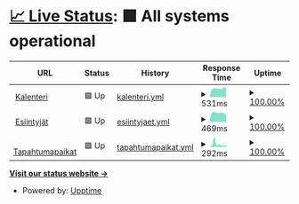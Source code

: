 # [📈 Live Status](https://status.tanssi.net): <!--live status--> **🟩 All systems operational**

<!--start: status pages-->
<!-- This summary is generated by Upptime (https://github.com/upptime/upptime) -->
<!-- Do not edit this manually, your changes will be overwritten -->
<!-- prettier-ignore -->
| URL | Status | History | Response Time | Uptime |
| --- | ------ | ------- | ------------- | ------ |
| <img alt="" src="https://icons.duckduckgo.com/ip3/tanssi.net.ico" height="13"> [Kalenteri](https://tanssi.net/cal/events/2024/4/16/) | 🟩 Up | [kalenteri.yml](https://github.com/tanssinet/up/commits/HEAD/history/kalenteri.yml) | <details><summary><img alt="Response time graph" src="./graphs/kalenteri/response-time-week.png" height="20"> 531ms</summary><br><a href="https://status.tanssi.io/history/kalenteri"><img alt="Response time 531" src="https://img.shields.io/endpoint?url=https%3A%2F%2Fraw.githubusercontent.com%2Ftanssinet%2Fup%2FHEAD%2Fapi%2Fkalenteri%2Fresponse-time.json"></a><br><a href="https://status.tanssi.io/history/kalenteri"><img alt="24-hour response time 538" src="https://img.shields.io/endpoint?url=https%3A%2F%2Fraw.githubusercontent.com%2Ftanssinet%2Fup%2FHEAD%2Fapi%2Fkalenteri%2Fresponse-time-day.json"></a><br><a href="https://status.tanssi.io/history/kalenteri"><img alt="7-day response time 531" src="https://img.shields.io/endpoint?url=https%3A%2F%2Fraw.githubusercontent.com%2Ftanssinet%2Fup%2FHEAD%2Fapi%2Fkalenteri%2Fresponse-time-week.json"></a><br><a href="https://status.tanssi.io/history/kalenteri"><img alt="30-day response time 531" src="https://img.shields.io/endpoint?url=https%3A%2F%2Fraw.githubusercontent.com%2Ftanssinet%2Fup%2FHEAD%2Fapi%2Fkalenteri%2Fresponse-time-month.json"></a><br><a href="https://status.tanssi.io/history/kalenteri"><img alt="1-year response time 531" src="https://img.shields.io/endpoint?url=https%3A%2F%2Fraw.githubusercontent.com%2Ftanssinet%2Fup%2FHEAD%2Fapi%2Fkalenteri%2Fresponse-time-year.json"></a></details> | <details><summary><a href="https://status.tanssi.io/history/kalenteri">100.00%</a></summary><a href="https://status.tanssi.io/history/kalenteri"><img alt="All-time uptime 100.00%" src="https://img.shields.io/endpoint?url=https%3A%2F%2Fraw.githubusercontent.com%2Ftanssinet%2Fup%2FHEAD%2Fapi%2Fkalenteri%2Fuptime.json"></a><br><a href="https://status.tanssi.io/history/kalenteri"><img alt="24-hour uptime 100.00%" src="https://img.shields.io/endpoint?url=https%3A%2F%2Fraw.githubusercontent.com%2Ftanssinet%2Fup%2FHEAD%2Fapi%2Fkalenteri%2Fuptime-day.json"></a><br><a href="https://status.tanssi.io/history/kalenteri"><img alt="7-day uptime 100.00%" src="https://img.shields.io/endpoint?url=https%3A%2F%2Fraw.githubusercontent.com%2Ftanssinet%2Fup%2FHEAD%2Fapi%2Fkalenteri%2Fuptime-week.json"></a><br><a href="https://status.tanssi.io/history/kalenteri"><img alt="30-day uptime 100.00%" src="https://img.shields.io/endpoint?url=https%3A%2F%2Fraw.githubusercontent.com%2Ftanssinet%2Fup%2FHEAD%2Fapi%2Fkalenteri%2Fuptime-month.json"></a><br><a href="https://status.tanssi.io/history/kalenteri"><img alt="1-year uptime 100.00%" src="https://img.shields.io/endpoint?url=https%3A%2F%2Fraw.githubusercontent.com%2Ftanssinet%2Fup%2FHEAD%2Fapi%2Fkalenteri%2Fuptime-year.json"></a></details>
| <img alt="" src="https://icons.duckduckgo.com/ip3/tanssi.net.ico" height="13"> [Esiintyjät](https://tanssi.net/cal/performers/) | 🟩 Up | [esiintyjaet.yml](https://github.com/tanssinet/up/commits/HEAD/history/esiintyjaet.yml) | <details><summary><img alt="Response time graph" src="./graphs/esiintyjaet/response-time-week.png" height="20"> 469ms</summary><br><a href="https://status.tanssi.io/history/esiintyjaet"><img alt="Response time 469" src="https://img.shields.io/endpoint?url=https%3A%2F%2Fraw.githubusercontent.com%2Ftanssinet%2Fup%2FHEAD%2Fapi%2Fesiintyjaet%2Fresponse-time.json"></a><br><a href="https://status.tanssi.io/history/esiintyjaet"><img alt="24-hour response time 336" src="https://img.shields.io/endpoint?url=https%3A%2F%2Fraw.githubusercontent.com%2Ftanssinet%2Fup%2FHEAD%2Fapi%2Fesiintyjaet%2Fresponse-time-day.json"></a><br><a href="https://status.tanssi.io/history/esiintyjaet"><img alt="7-day response time 469" src="https://img.shields.io/endpoint?url=https%3A%2F%2Fraw.githubusercontent.com%2Ftanssinet%2Fup%2FHEAD%2Fapi%2Fesiintyjaet%2Fresponse-time-week.json"></a><br><a href="https://status.tanssi.io/history/esiintyjaet"><img alt="30-day response time 469" src="https://img.shields.io/endpoint?url=https%3A%2F%2Fraw.githubusercontent.com%2Ftanssinet%2Fup%2FHEAD%2Fapi%2Fesiintyjaet%2Fresponse-time-month.json"></a><br><a href="https://status.tanssi.io/history/esiintyjaet"><img alt="1-year response time 469" src="https://img.shields.io/endpoint?url=https%3A%2F%2Fraw.githubusercontent.com%2Ftanssinet%2Fup%2FHEAD%2Fapi%2Fesiintyjaet%2Fresponse-time-year.json"></a></details> | <details><summary><a href="https://status.tanssi.io/history/esiintyjaet">100.00%</a></summary><a href="https://status.tanssi.io/history/esiintyjaet"><img alt="All-time uptime 100.00%" src="https://img.shields.io/endpoint?url=https%3A%2F%2Fraw.githubusercontent.com%2Ftanssinet%2Fup%2FHEAD%2Fapi%2Fesiintyjaet%2Fuptime.json"></a><br><a href="https://status.tanssi.io/history/esiintyjaet"><img alt="24-hour uptime 100.00%" src="https://img.shields.io/endpoint?url=https%3A%2F%2Fraw.githubusercontent.com%2Ftanssinet%2Fup%2FHEAD%2Fapi%2Fesiintyjaet%2Fuptime-day.json"></a><br><a href="https://status.tanssi.io/history/esiintyjaet"><img alt="7-day uptime 100.00%" src="https://img.shields.io/endpoint?url=https%3A%2F%2Fraw.githubusercontent.com%2Ftanssinet%2Fup%2FHEAD%2Fapi%2Fesiintyjaet%2Fuptime-week.json"></a><br><a href="https://status.tanssi.io/history/esiintyjaet"><img alt="30-day uptime 100.00%" src="https://img.shields.io/endpoint?url=https%3A%2F%2Fraw.githubusercontent.com%2Ftanssinet%2Fup%2FHEAD%2Fapi%2Fesiintyjaet%2Fuptime-month.json"></a><br><a href="https://status.tanssi.io/history/esiintyjaet"><img alt="1-year uptime 100.00%" src="https://img.shields.io/endpoint?url=https%3A%2F%2Fraw.githubusercontent.com%2Ftanssinet%2Fup%2FHEAD%2Fapi%2Fesiintyjaet%2Fuptime-year.json"></a></details>
| <img alt="" src="https://icons.duckduckgo.com/ip3/tanssi.net.ico" height="13"> [Tapahtumapaikat](https://tanssi.net/cal/venues/) | 🟩 Up | [tapahtumapaikat.yml](https://github.com/tanssinet/up/commits/HEAD/history/tapahtumapaikat.yml) | <details><summary><img alt="Response time graph" src="./graphs/tapahtumapaikat/response-time-week.png" height="20"> 292ms</summary><br><a href="https://status.tanssi.io/history/tapahtumapaikat"><img alt="Response time 292" src="https://img.shields.io/endpoint?url=https%3A%2F%2Fraw.githubusercontent.com%2Ftanssinet%2Fup%2FHEAD%2Fapi%2Ftapahtumapaikat%2Fresponse-time.json"></a><br><a href="https://status.tanssi.io/history/tapahtumapaikat"><img alt="24-hour response time 156" src="https://img.shields.io/endpoint?url=https%3A%2F%2Fraw.githubusercontent.com%2Ftanssinet%2Fup%2FHEAD%2Fapi%2Ftapahtumapaikat%2Fresponse-time-day.json"></a><br><a href="https://status.tanssi.io/history/tapahtumapaikat"><img alt="7-day response time 292" src="https://img.shields.io/endpoint?url=https%3A%2F%2Fraw.githubusercontent.com%2Ftanssinet%2Fup%2FHEAD%2Fapi%2Ftapahtumapaikat%2Fresponse-time-week.json"></a><br><a href="https://status.tanssi.io/history/tapahtumapaikat"><img alt="30-day response time 292" src="https://img.shields.io/endpoint?url=https%3A%2F%2Fraw.githubusercontent.com%2Ftanssinet%2Fup%2FHEAD%2Fapi%2Ftapahtumapaikat%2Fresponse-time-month.json"></a><br><a href="https://status.tanssi.io/history/tapahtumapaikat"><img alt="1-year response time 292" src="https://img.shields.io/endpoint?url=https%3A%2F%2Fraw.githubusercontent.com%2Ftanssinet%2Fup%2FHEAD%2Fapi%2Ftapahtumapaikat%2Fresponse-time-year.json"></a></details> | <details><summary><a href="https://status.tanssi.io/history/tapahtumapaikat">100.00%</a></summary><a href="https://status.tanssi.io/history/tapahtumapaikat"><img alt="All-time uptime 100.00%" src="https://img.shields.io/endpoint?url=https%3A%2F%2Fraw.githubusercontent.com%2Ftanssinet%2Fup%2FHEAD%2Fapi%2Ftapahtumapaikat%2Fuptime.json"></a><br><a href="https://status.tanssi.io/history/tapahtumapaikat"><img alt="24-hour uptime 100.00%" src="https://img.shields.io/endpoint?url=https%3A%2F%2Fraw.githubusercontent.com%2Ftanssinet%2Fup%2FHEAD%2Fapi%2Ftapahtumapaikat%2Fuptime-day.json"></a><br><a href="https://status.tanssi.io/history/tapahtumapaikat"><img alt="7-day uptime 100.00%" src="https://img.shields.io/endpoint?url=https%3A%2F%2Fraw.githubusercontent.com%2Ftanssinet%2Fup%2FHEAD%2Fapi%2Ftapahtumapaikat%2Fuptime-week.json"></a><br><a href="https://status.tanssi.io/history/tapahtumapaikat"><img alt="30-day uptime 100.00%" src="https://img.shields.io/endpoint?url=https%3A%2F%2Fraw.githubusercontent.com%2Ftanssinet%2Fup%2FHEAD%2Fapi%2Ftapahtumapaikat%2Fuptime-month.json"></a><br><a href="https://status.tanssi.io/history/tapahtumapaikat"><img alt="1-year uptime 100.00%" src="https://img.shields.io/endpoint?url=https%3A%2F%2Fraw.githubusercontent.com%2Ftanssinet%2Fup%2FHEAD%2Fapi%2Ftapahtumapaikat%2Fuptime-year.json"></a></details>

<!--end: status pages-->

[**Visit our status website →**](https://status.tanssi.io/)

- Powered by: [Upptime](https://github.com/upptime/upptime)

